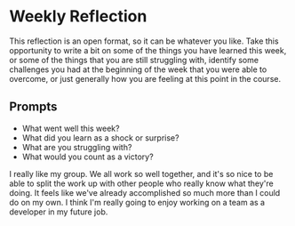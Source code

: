 # Weekly Reflection
This reflection is an open format, so it can be whatever you like. Take this opportunity to write a bit on some of the things you have learned this week, or some of the things that you are still struggling with, identify some challenges you had at the beginning of the week that you were able to overcome, or just generally how you are feeling at this point in the course.

## Prompts
- What went well this week?
- What did you learn as a shock or surprise?
- What are you struggling with?
- What would you count as a victory?

I really like my group. We all work so well together, and it's so nice to be able to split the work up with other people who really know what they're doing. It feels like we've already accomplished so much more than I could do on my own. I think I'm really going to enjoy working on a team as a developer in my future job. 